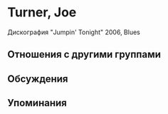 # Turner, Joe

Дискография
"Jumpin' Tonight" 2006, Blues

## Отношения с другими группами


## Обсуждения


## Упоминания

